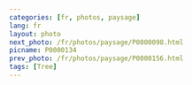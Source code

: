 ```yaml
---
categories: [fr, photos, paysage]
lang: fr
layout: photo
next_photo: /fr/photos/paysage/P0000098.html
picname: P0000134
prev_photo: /fr/photos/paysage/P0000156.html
tags: [Tree]
---
```

